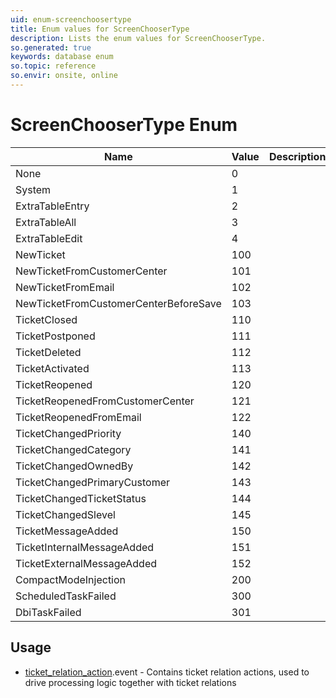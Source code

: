 ```yaml
---
uid: enum-screenchoosertype
title: Enum values for ScreenChooserType
description: Lists the enum values for ScreenChooserType.
so.generated: true
keywords: database enum
so.topic: reference
so.envir: onsite, online
---
```


# ScreenChooserType Enum



| Name | Value | Description |
|------|-------|-------------|
|None|0||
|System|1||
|ExtraTableEntry|2||
|ExtraTableAll|3||
|ExtraTableEdit|4||
|NewTicket|100||
|NewTicketFromCustomerCenter|101||
|NewTicketFromEmail|102||
|NewTicketFromCustomerCenterBeforeSave|103||
|TicketClosed|110||
|TicketPostponed|111||
|TicketDeleted|112||
|TicketActivated|113||
|TicketReopened|120||
|TicketReopenedFromCustomerCenter|121||
|TicketReopenedFromEmail|122||
|TicketChangedPriority|140||
|TicketChangedCategory|141||
|TicketChangedOwnedBy|142||
|TicketChangedPrimaryCustomer|143||
|TicketChangedTicketStatus|144||
|TicketChangedSlevel|145||
|TicketMessageAdded|150||
|TicketInternalMessageAdded|151||
|TicketExternalMessageAdded|152||
|CompactModeInjection|200||
|ScheduledTaskFailed|300||
|DbiTaskFailed|301||

## Usage

* [ticket_relation_action](../ticket-relation-action.md).event - Contains ticket relation actions, used to drive processing logic together with ticket relations
